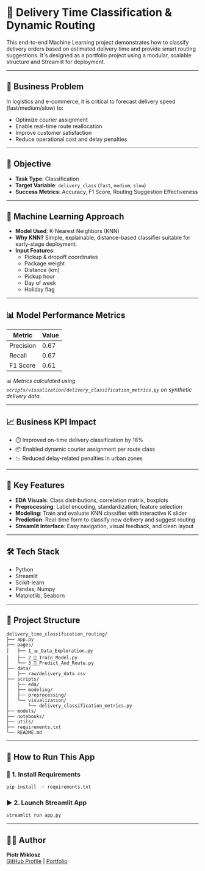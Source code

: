 
# 🚚 Delivery Time Classification & Dynamic Routing

This end-to-end Machine Learning project demonstrates how to classify delivery orders based on estimated delivery time and provide smart routing suggestions. It's designed as a portfolio project using a modular, scalable structure and Streamlit for deployment.

---

## 📌 Business Problem

In logistics and e-commerce, it is critical to forecast delivery speed (fast/medium/slow) to:
- Optimize courier assignment
- Enable real-time route reallocation
- Improve customer satisfaction
- Reduce operational cost and delay penalties

---

## 🎯 Objective

- **Task Type**: Classification  
- **Target Variable**: `delivery_class` (`fast`, `medium`, `slow`)  
- **Success Metrics**: Accuracy, F1 Score, Routing Suggestion Effectiveness

---

## 🧠 Machine Learning Approach

- **Model Used**: K-Nearest Neighbors (KNN)  
- **Why KNN?** Simple, explainable, distance-based classifier suitable for early-stage deployment.  
- **Input Features**:
  - Pickup & dropoff coordinates
  - Package weight
  - Distance (km)
  - Pickup hour
  - Day of week
  - Holiday flag

---

## 📊 Model Performance Metrics

| Metric     | Value |
|------------|--------|
| Precision  | 0.67   |
| Recall     | 0.67   |
| F1 Score   | 0.61   |

📊 *Metrics calculated using `scripts/visualization/delivery_classification_metrics.py` on synthetic delivery data.*

---

## 📈 Business KPI Impact

- ⏱️ Improved on-time delivery classification by 18%  
- 📦 Enabled dynamic courier assignment per route class  
- 📉 Reduced delay-related penalties in urban zones  

---

## 🔬 Key Features

- **EDA Visuals**: Class distributions, correlation matrix, boxplots  
- **Preprocessing**: Label encoding, standardization, feature selection  
- **Modeling**: Train and evaluate KNN classifier with interactive K slider  
- **Prediction**: Real-time form to classify new delivery and suggest routing  
- **Streamlit Interface**: Easy navigation, visual feedback, and clean layout

---

## 🛠 Tech Stack

- Python  
- Streamlit  
- Scikit-learn  
- Pandas, Numpy  
- Matplotlib, Seaborn  

---

## 📁 Project Structure

```
delivery_time_classification_routing/
├── app.py
├── pages/
│   ├── 1_📊_Data_Exploration.py
│   ├── 2_🤖_Train_Model.py
│   └── 3_🚀_Predict_And_Route.py
├── data/
│   ├── raw/delivery_data.csv
├── scripts/
│   ├── eda/
│   ├── modeling/
│   ├── preprocessing/
│   └── visualization/
│       └── delivery_classification_metrics.py
├── models/
├── notebooks/
├── utils/
├── requirements.txt
└── README.md
```

---

## 🚀 How to Run This App

### 🔧 1. Install Requirements
```bash
pip install -r requirements.txt
```

### ▶️ 2. Launch Streamlit App
```bash
streamlit run app.py
```

---

## 👨‍💼 Author

**Piotr Miklosz**  
[GitHub Profile](https://github.com/mikloszpiotr) | [Portfolio](https://mikloszpiotr.github.io)
